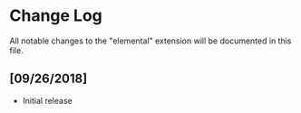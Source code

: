 # Change Log
All notable changes to the "elemental" extension will be documented in this file.

## [09/26/2018]
- Initial release
